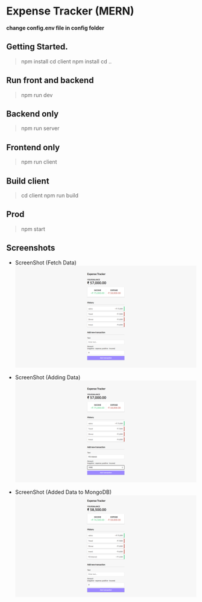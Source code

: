# Expense Tracker (MERN)

**change config.env file in config folder**

## Getting Started.
 > npm install
 > cd client npm install
 > cd ..
 
 ## Run front and backend
 > npm run dev
 
 ## Backend only
 > npm run server
 
 ## Frontend only
 > npm run client
 
 ## Build client
 > cd client
 > npm run build
 
 ## Prod
 > npm start

## Screenshots

- ScreenShot (Fetch Data)
![Screen Shot](screenshots/Expense-Tracker-MERN_1.png?raw=true "ScreenShot (Fetch Data)")

- ScreenShot (Adding Data)
![Screen Shot](screenshots/Expense-Tracker-MERN_2.png?raw=true "ScreenShot (Add Data)")

- ScreenShot (Added Data to MongoDB)
![Screen Shot](screenshots/Expense-Tracker-MERN_3.png?raw=true "ScreenShot (Added Data)")